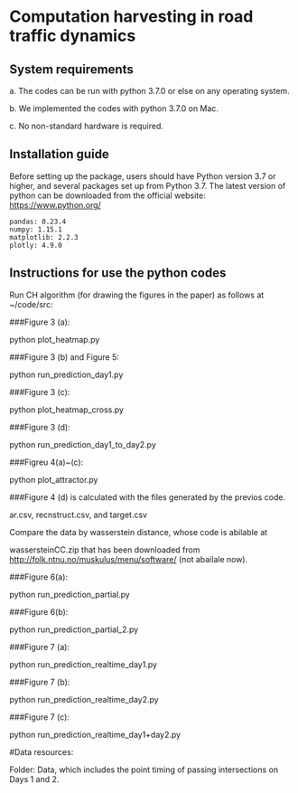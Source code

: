 # Computation harvesting in road traffic dynamics


## System requirements

a. The codes can be run with python 3.7.0 or else on any operating system.

b. We implemented the codes with python 3.7.0 on Mac.

c. No non-standard hardware is required.



## Installation guide

Before setting up the package, users should have Python version 3.7 or higher, and several packages set up from Python 3.7. The latest version of python can be downloaded from the official website: https://www.python.org/

```
pandas: 0.23.4
numpy: 1.15.1
matplotlib: 2.2.3
plotly: 4.9.0
```



## Instructions for use the python codes



Run CH algorithm (for drawing the figures in the paper) as follows at ~/code/src:


###Figure 3 (a):

python plot_heatmap.py


###Figure 3 (b) and Figure 5:

python run_prediction_day1.py


###Figure 3 (c):

python plot_heatmap_cross.py


###Figure 3 (d):

python run_prediction_day1_to_day2.py 


###Figreu 4(a)~(c):

python plot_attractor.py


###Figure 4 (d) is calculated with the files generated by the previos code.

ar.csv, recnstruct.csv, and target.csv

Compare the data by wasserstein distance, whose code is abilable at

wassersteinCC.zip that has been  downloaded from http://folk.ntnu.no/muskulus/menu/software/ (not abailale now).



###Figure 6(a):

python run_prediction_partial.py



###Figure 6(b):

python run_prediction_partial_2.py



###Figure 7 (a):

python run_prediction_realtime_day1.py


###Figure 7 (b):

python run_prediction_realtime_day2.py


###Figure 7 (c):


python run_prediction_realtime_day1+day2.py








#Data resources:

Folder: Data, which includes the point timing of passing intersections on Days 1 and 2.


